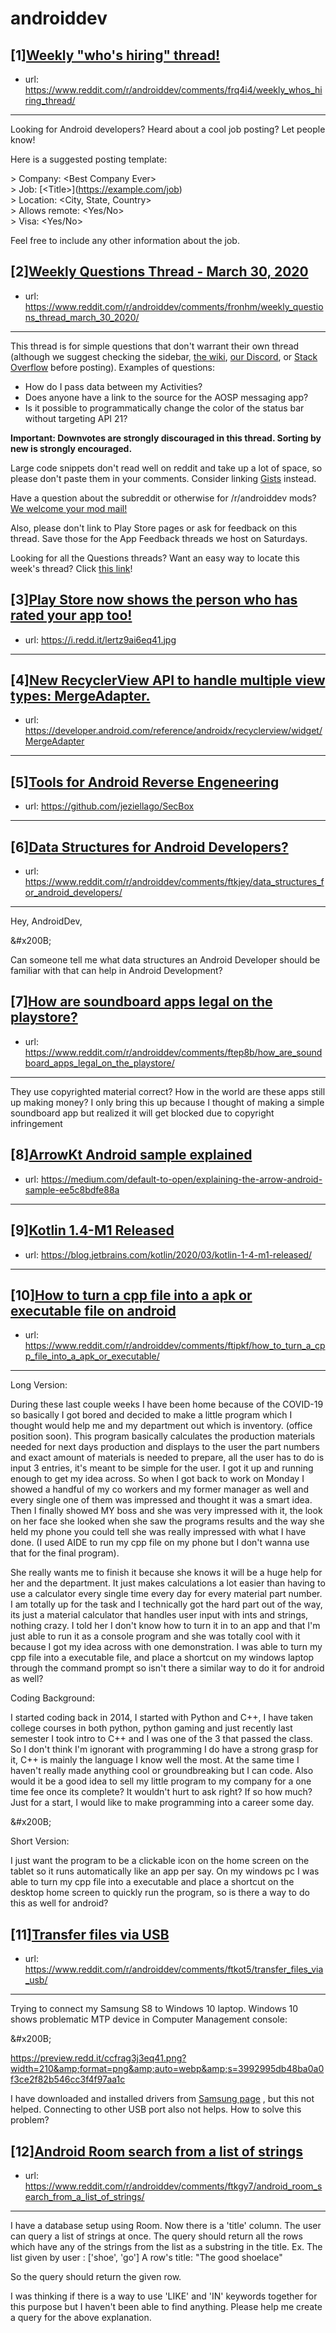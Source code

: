 # androiddev
## [1][Weekly "who's hiring" thread!](https://www.reddit.com/r/androiddev/comments/frq4i4/weekly_whos_hiring_thread/)
- url: https://www.reddit.com/r/androiddev/comments/frq4i4/weekly_whos_hiring_thread/
---
Looking for Android developers? Heard about a cool job posting? Let people know!

Here is a suggested posting template:

&gt; Company: &lt;Best Company Ever&gt;  
&gt; Job: [&lt;Title&gt;]\(https://example.com/job)  
&gt; Location: &lt;City, State, Country&gt;  
&gt; Allows remote: &lt;Yes/No&gt;  
&gt; Visa: &lt;Yes/No&gt;  

Feel free to include any other information about the job.
## [2][Weekly Questions Thread - March 30, 2020](https://www.reddit.com/r/androiddev/comments/fronhm/weekly_questions_thread_march_30_2020/)
- url: https://www.reddit.com/r/androiddev/comments/fronhm/weekly_questions_thread_march_30_2020/
---
This thread is for simple questions that don't warrant their own thread (although we suggest checking the sidebar, [the wiki](http://www.reddit.com/r/androiddev/wiki/), [our Discord](https://discord.gg/D2cNrqX), or [Stack Overflow](http://stackoverflow.com) before posting). Examples of questions:

* How do I pass data between my Activities?
* Does anyone have a link to the source for the AOSP messaging app?
* Is it possible to programmatically change the color of the status bar without targeting API 21?

**Important: Downvotes are strongly discouraged in this thread. Sorting by new is strongly encouraged.**

Large code snippets don't read well on reddit and take up a lot of space, so please don't paste them in your comments. Consider linking [Gists](https://gist.github.com) instead.

Have a question about the subreddit or otherwise for /r/androiddev mods? [We welcome your mod mail!](http://www.reddit.com/message/compose?to=%2Fr%2Fandroiddev)

Also, please don't link to Play Store pages or ask for feedback on this thread. Save those for the App Feedback threads we host on Saturdays.

Looking for all the Questions threads? Want an easy way to locate this week's thread? Click [this link](https://www.reddit.com/r/androiddev/search?q=title%3A%22questions+thread%22+author%3A%22AutoModerator%22&amp;restrict_sr=on&amp;sort=new&amp;t=all)!
## [3][Play Store now shows the person who has rated your app too!](https://www.reddit.com/r/androiddev/comments/ftkvmx/play_store_now_shows_the_person_who_has_rated/)
- url: https://i.redd.it/lertz9ai6eq41.jpg
---

## [4][New RecyclerView API to handle multiple view types: MergeAdapter.](https://www.reddit.com/r/androiddev/comments/ft5ucv/new_recyclerview_api_to_handle_multiple_view/)
- url: https://developer.android.com/reference/androidx/recyclerview/widget/MergeAdapter
---

## [5][Tools for Android Reverse Engeneering](https://www.reddit.com/r/androiddev/comments/fthr0s/tools_for_android_reverse_engeneering/)
- url: https://github.com/jeziellago/SecBox
---

## [6][Data Structures for Android Developers?](https://www.reddit.com/r/androiddev/comments/ftkjey/data_structures_for_android_developers/)
- url: https://www.reddit.com/r/androiddev/comments/ftkjey/data_structures_for_android_developers/
---
Hey, AndroidDev, 

&amp;#x200B;

Can someone tell me what data structures an Android Developer should be familiar with that can help in Android Development?
## [7][How are soundboard apps legal on the playstore?](https://www.reddit.com/r/androiddev/comments/ftep8b/how_are_soundboard_apps_legal_on_the_playstore/)
- url: https://www.reddit.com/r/androiddev/comments/ftep8b/how_are_soundboard_apps_legal_on_the_playstore/
---
They use copyrighted material correct? How in the world are these apps still up making money? I only bring this up because I thought of making a simple soundboard app but realized it will get blocked due to copyright infringement
## [8][ArrowKt Android sample explained](https://www.reddit.com/r/androiddev/comments/fti5iq/arrowkt_android_sample_explained/)
- url: https://medium.com/default-to-open/explaining-the-arrow-android-sample-ee5c8bdfe88a
---

## [9][Kotlin 1.4-M1 Released](https://www.reddit.com/r/androiddev/comments/ftmd3q/kotlin_14m1_released/)
- url: https://blog.jetbrains.com/kotlin/2020/03/kotlin-1-4-m1-released/
---

## [10][How to turn a cpp file into a apk or executable file on android](https://www.reddit.com/r/androiddev/comments/ftipkf/how_to_turn_a_cpp_file_into_a_apk_or_executable/)
- url: https://www.reddit.com/r/androiddev/comments/ftipkf/how_to_turn_a_cpp_file_into_a_apk_or_executable/
---
Long Version:

During these last couple weeks I have been home because of the COVID-19 so basically I got bored and decided to make a little program which I thought would help me and my department out which is inventory.  (office position soon).  This program basically calculates the production materials needed for next days production and displays to the user the part numbers and exact amount of materials is needed to prepare, all the user has to do is input 3 entries, it's meant to be simple for the user.  I got it up and running enough to get my idea across.  So when I got back to work on Monday I showed a handful of my co workers and my former manager as well and every single one of them was impressed and thought it was a smart idea.  Then I finally showed MY boss and she was very impressed with it,  the look on her face she looked when she saw the programs results and the way she held my phone you could tell she was really impressed with what I have done. (I used AIDE to run my cpp file on my phone but I don't wanna use that for the final program).  

She really wants me to finish it because she knows it will be a huge help for her and the department. It just makes calculations a lot easier than having to use a calculator every single time every day for every material part number.  I am totally up for the task and I  technically got the hard part out of the way, its just a material calculator that handles user input with ints and strings, nothing crazy. I told her I don't know how to turn it in to an app and that I'm just able to run it as a console program and she was totally cool with it because I got my idea across with one demonstration.  I was able to turn my cpp file into a executable file, and place a shortcut on my windows laptop through the command prompt so isn't there a similar way to do it for android as well? 

Coding Background:

 I started coding back in 2014, I started with Python and C++, I have taken college courses in both python, python gaming and just recently last semester I took intro to C++ and I was one of the 3 that passed the class. So I don't think I'm ignorant with programming I do have a strong grasp for it, C++ is mainly the language I know well the most.  At the same time I haven't really made anything cool or groundbreaking but I can code.  Also would it be a good idea to sell my little program to my company for a one time fee once its complete?   It wouldn't hurt to ask right?  If so how much? Just for a start, I would like to make programming into a career some day.

&amp;#x200B;

Short Version:

I just want the program to be a clickable icon on the home screen on the tablet so it runs automatically like an app per say.  On my windows pc I was able to turn my cpp file into a executable and place a shortcut on the desktop home screen to quickly run the program, so is there a way to do this as well for android?
## [11][Transfer files via USB](https://www.reddit.com/r/androiddev/comments/ftkot5/transfer_files_via_usb/)
- url: https://www.reddit.com/r/androiddev/comments/ftkot5/transfer_files_via_usb/
---
 

Trying to connect my Samsung S8 to Windows 10 laptop. Windows 10 shows problematic MTP device in Computer Management console:

&amp;#x200B;

https://preview.redd.it/ccfrag3j3eq41.png?width=210&amp;format=png&amp;auto=webp&amp;s=3992995db48ba0a0f3ce2f82b546cc3f4f97aa1c

I have downloaded and installed drivers from [Samsung page](https://developer.samsung.com/mobile/android-usb-driver.html) , but this not helped. Connecting to other USB port also not helps. How to solve this problem?
## [12][Android Room search from a list of strings](https://www.reddit.com/r/androiddev/comments/ftkgy7/android_room_search_from_a_list_of_strings/)
- url: https://www.reddit.com/r/androiddev/comments/ftkgy7/android_room_search_from_a_list_of_strings/
---
I have a database setup using Room. Now there is a 'title' column. The user can query a list of strings at once. The query should return all the rows which have any of the strings from the list as a substring in the title.
Ex. 
The list given by user :    ['shoe', 'go']
A row's title:     "The good shoelace"

So the query should return the given row.

I was thinking if there is a way to use 'LIKE' and 'IN'  keywords together for this purpose but I haven't been able to find anything. 
Please help me create a query for the above explanation.
